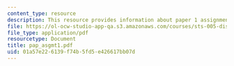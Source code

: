 ```yaml
---
content_type: resource
description: This resource provides information about paper 1 assignments.
file: https://ol-ocw-studio-app-qa.s3.amazonaws.com/courses/sts-005-disease-and-society-in-america-fall-2005/01a57e226139f74b5fd5e426617bb07d_pap_asgmt1.pdf
file_type: application/pdf
resourcetype: Document
title: pap_asgmt1.pdf
uid: 01a57e22-6139-f74b-5fd5-e426617bb07d
---
```

